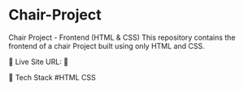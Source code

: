 # Chair-Project
Chair Project - Frontend (HTML &amp; CSS) This repository contains the frontend of a chair Project built using only HTML and CSS.
                                                                                                                                                                                
📌 Live Site URL: 🚀

📌 Tech Stack #HTML CSS
